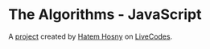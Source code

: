 # The Algorithms - JavaScript
A [project](https://livecodes.io/?x=https://github.com/hatemhosny/thealgorithms-javascript/tree/gh-pages/src) created by [Hatem Hosny](https://github.com/hatemhosny) on [LiveCodes](https://livecodes.io).
